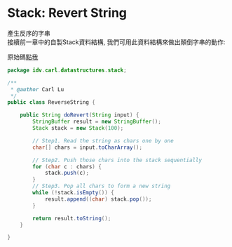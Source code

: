 # Stack: Revert String

產生反序的字串  
接續前一章中的自製Stack資料結構, 我們可用此資料結構來做出顛倒字串的動作:

原始碼[點我](https://github.com/yotsuba1022/LeetCode/blob/master/src/main/java/idv/carl/datastructures/stack/ReverseString.java)

```java
package idv.carl.datastructures.stack;

/**
 * @author Carl Lu
 */
public class ReverseString {

    public String doRevert(String input) {
        StringBuffer result = new StringBuffer();
        Stack stack = new Stack(100);

        // Step1. Read the string as chars one by one
        char[] chars = input.toCharArray();

        // Step2. Push those chars into the stack sequentially
        for (char c : chars) {
            stack.push(c);
        }
        // Step3. Pop all chars to form a new string
        while (!stack.isEmpty()) {
            result.append((char) stack.pop());
        }

        return result.toString();
    }

}
```



